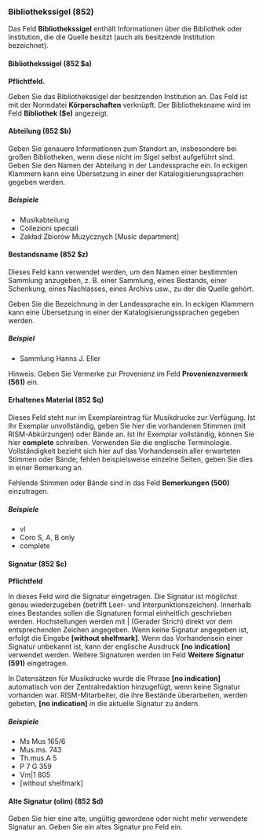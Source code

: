 ### Bibliothekssigel (852)

Das Feld **Bibliothekssigel** enthält Informationen über die Bibliothek oder Institution, die die Quelle besitzt (auch als besitzende Institution bezeichnet).

#### Bibliothekssigel (852 $a)

**Pflichtfeld.**

Geben Sie das Bibliothekssigel der besitzenden Institution an. Das Feld ist mit der Normdatei **Körperschaften** verknüpft. Der Bibliotheksname wird im Feld **Bibliothek ($e)** angezeigt.

#### Abteilung (852 $b)

Geben Sie genauere Informationen zum Standort an, insbesondere bei großen Bibliotheken, wenn diese nicht im Sigel selbst aufgeführt sind. Geben Sie den Namen der Abteilung in der Landessprache ein. In eckigen Klammern kann eine Übersetzung in einer der Katalogisierungssprachen gegeben werden.

##### Beispiele

- Musikabteilung
- Collezioni speciali
- Zakład Zbiorów Muzycznych [Music department]

#### Bestandsname (852 $z)

Dieses Feld kann verwendet werden, um den Namen einer bestimmten Sammlung anzugeben, z. B. einer Sammlung, eines Bestands, einer Schenkung, eines Nachlasses, eines Archivs usw., zu der die Quelle gehört.

Geben Sie die Bezeichnung in der Landessprache ein. In eckigen Klammern kann eine Übersetzung in einer der Katalogisierungssprachen gegeben werden.

##### Beispiel

- Sammlung Hanns J. Eller

Hinweis: Geben Sie Vermerke zur Provenienz im Feld **Provenienzvermerk (561)** ein.

#### Erhaltenes Material (852 $q)

Dieses Feld steht nur im Exemplareintrag für Musikdrucke zur Verfügung. Ist Ihr Exemplar unvollständig, geben Sie hier die vorhandenen Stimmen (mit RISM-Abkürzungen) oder Bände an. Ist Ihr Exemplar vollständig, können Sie hier **complete** schreiben. Verwenden Sie die englische Terminologie. Vollständigkeit bezieht sich hier auf das Vorhandensein aller erwarteten Stimmen oder Bände; fehlen beispielsweise einzelne Seiten, geben Sie dies in einer Bemerkung an.

Fehlende Stimmen oder Bände sind in das Feld **Bemerkungen (500)** einzutragen.

##### Beispiele

- vl
- Coro S, A, B only
- complete

#### Signatur (852 $c)

**Pflichtfeld**

In dieses Feld wird die Signatur eingetragen. Die Signatur ist möglichst genau wiederzugeben (betrifft Leer- und Interpunktionszeichen). Innerhalb eines Bestandes sollen die Signaturen formal einheitlich geschrieben werden. Hochstellungen werden mit | (Gerader Strich) direkt vor dem entsprechenden Zeichen angegeben. Wenn keine Signatur angegeben ist, erfolgt die Eingabe **[without shelfmark]**. Wenn das Vorhandensein einer Signatur unbekannt ist, kann der englische Ausdruck **[no indication]** verwendet werden. Weitere Signaturen werden im Feld **Weitere Signatur (591)** eingetragen.

In Datensätzen für Musikdrucke wurde die Phrase **[no indication]** automatisch von der Zentralredaktion hinzugefügt, wenn keine Signatur vorhanden war. RISM-Mitarbeiter, die ihre Bestände überarbeiten, werden gebeten, **[no indication]** in die aktuelle Signatur zu ändern.

##### Beispiele

- Ms Mus 165/6
- Mus.ms. 743
- Th.mus.A 5
- P 7 G 359
- Vm\|1 805
- [without shelfmark]

#### Alte Signatur (olim) (852 $d)

Geben Sie hier eine alte, ungültig gewordene oder nicht mehr verwendete Signatur an. Geben Sie ein altes Signatur pro Feld ein.
